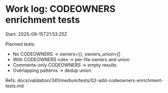 # Work log: CODEOWNERS enrichment tests

Start: 2025-09-15T21:53:25Z

Planned tests:

- No CODEOWNERS -> owners={}, owners_union=[]
- With CODEOWNERS rules -> per-file owners and union
- Comments-only CODEOWNERS -> empty results
- Overlapping patterns -> dedup union

Refs: docs/validation/341/medium/tests/02-add-codeowners-enrichment-tests.md
